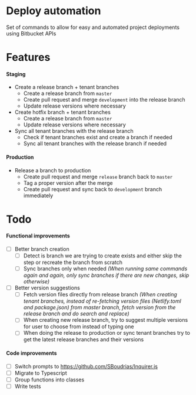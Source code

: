 # Deploy automation
Set of commands to allow for easy and automated project deployments using Bitbucket APIs

# Features 

#### Staging
- Create a release branch + tenant branches
  - Create a release branch from `master`
  - Create pull request and merge `development` into the release branch
  - Update release versions where necessary
- Create hotfix branch + tenant branches
  - Create a release branch from `master`
  - Update release versions where necessary
- Sync all tenant branches with the release branch
  - Check if tenant branches exist and create a branch if needed
  - Sync all tenant branches with the release branch if needed
    
#### Production

- Release a branch to production
  - Create pull request and merge `release` branch back to `master`
  - Tag a proper version after the merge
  - Create pull request and sync back to `development` branch immediately

# Todo

#### Functional improvements
- [ ] Better branch creation
  - [ ] Detect is branch we are trying to create exists and either skip the step or recreate the branch from scratch 
  - [ ] Sync branches only when needed _(When running same commands again and again, only sync branches if there are new changes, skip otherwise)_
- [ ] Better version suggestions
  - [ ] Fetch version files directly from release branch _(When creating tenant branches, instead of re-fetching version files (Netlify.toml and package.json) from master branch, fetch version from the release branch and do search and replace)_
  - [ ] When creating new release branch, try to suggest multiple versions for user to choose from instead of typing one
  - [ ] When doing the release to production or sync tenant branches try to get the latest release branches and their versions

#### Code improvements
- [ ] Switch prompts to https://github.com/SBoudrias/Inquirer.js
- [ ] Migrate to Typescript
- [ ] Group functions into classes
- [ ] Write tests
